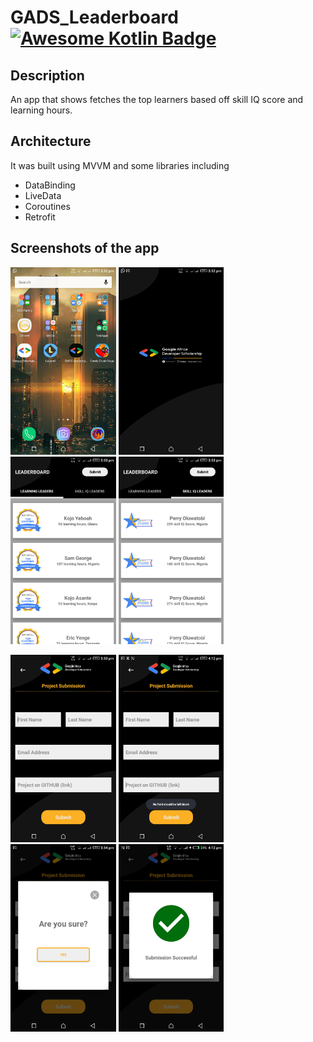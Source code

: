 # GADS_Leaderboard [![Awesome Kotlin Badge](https://kotlin.link/awesome-kotlin.svg)](https://github.com/KotlinBy/awesome-kotlin) 
## Description
An app that shows fetches the top learners based off skill IQ score and learning hours.

## Architecture
It was built using MVVM and some libraries including
- DataBinding
- LiveData
- Coroutines
- Retrofit

## Screenshots of the app
<img src="https://github.com/dev-juri/GADS_Leaderboard/blob/master/screenshots/launcher_icon.png" alt="Icon" height="300px"/> <img src="https://github.com/dev-juri/GADS_Leaderboard/blob/master/screenshots/splash_screen.png" alt="Launch Screen" height="300px"/> <img src="https://github.com/dev-juri/GADS_Leaderboard/blob/master/screenshots/leaders_time.png" alt="Hour leaders" height="300px"/> <img src="https://github.com/dev-juri/GADS_Leaderboard/blob/master/screenshots/leaders_skill.png" alt="Skill leaders" height="300px"/><br/>

<img src="https://github.com/dev-juri/GADS_Leaderboard/blob/master/screenshots/submission_activity.png" alt="Submission Screen" height="300px"/> <img src="https://github.com/dev-juri/GADS_Leaderboard/blob/master/screenshots/validation.png" alt="Validation" height="300px"/> <img src="https://github.com/dev-juri/GADS_Leaderboard/blob/master/screenshots/confirmation_dialog.png" alt="Confirmation" height="300px"/> <img src="https://github.com/dev-juri/GADS_Leaderboard/blob/master/screenshots/success_dialog.png" alt="Success" height="300px"/>




